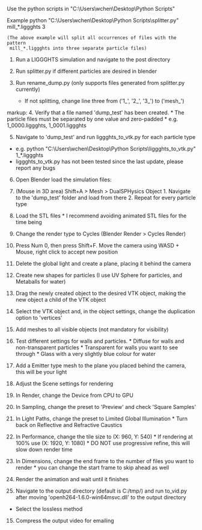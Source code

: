 Use the python scripts in "C:\Users\wchen\Desktop\Python Scripts"

Example python "C:\Users\wchen\Desktop\Python Scripts\splitter.py" mill_\*.liggghts 3
	
	(The above example will split all occurrences of files with the pattern
	 mill_*.liggghts into three separate particle files)

1. Run a LIGGGHTS simulation and navigate to the post directory

2. Run splitter.py if different particles are desired in blender

3. Run rename_dump.py (only supports files generated from splitter.py currently)
    * If not splitting, change line three from ('1_', '2_', '3_') to ('mesh_')

markup: 4. Verify that a file named 'dump_test' has been created.
          * The particle files must be separated by one value and zero-padded
            * e.g. 1_0000.liggghts, 1_0001.liggghts

5. Navigate to 'dump_test' and run liggghts_to_vtk.py for each particle type
  * e.g. python "C:\Users\wchen\Desktop\Python Scripts\liggghts_to_vtk.py" 1_\*.liggghts
  * liggghts_to_vtk.py has not been tested since the last update, please report any bugs

6. Open Blender load the simulation files:
  1. (Mouse in 3D area) Shift+A > Mesh > DualSPHysics Object
    1. Navigate to the 'dump_test' folder and load from there
    2. Repeat for every particle type
  2. Load the STL files
    * I recommend avoiding animated STL files for the time being

7. Change the render type to Cycles (Blender Render > Cycles Render)

8. Press Num 0, then press Shift+F. Move the camera using WASD + Mouse, right click to accept new position

9. Delete the global light and create a plane, placing it behind the camera

10. Create new shapes for particles (I use UV Sphere for particles, and Metaballs for water)
  1. Drag the newly created object to the desired VTK object, making the new object a child of the VTK object
  2. Select the VTK object and, in the object settings, change the duplication option to 'vertices'

11. Add meshes to all visible objects (not mandatory for visibility)
  1. Test different settings for walls and particles.
    * Diffuse for walls and non-transparent particles
    * Transparent for walls you want to see through
    * Glass with a very slightly blue colour for water
  2. Add a Emitter type mesh to the plane you placed behind the camera, this will be your light

12. Adjust the Scene settings for rendering
  1. In Render, change the Device from CPU to GPU
  2. In Sampling, change the preset to 'Preview' and check 'Square Samples'
  3. In Light Paths, change the preset to Limited Global Illumination
    * Turn back on Reflective and Refractive Caustics
  4. In Performance, change the tile size to (X: 960, Y: 540)
    * If rendering at 100% use (X: 1920, Y: 1080)
    * DO NOT use progressive refine, this will slow down render time
  5. In Dimensions, change the end frame to the number of files you want to render
    * you can change the start frame to skip ahead as well

13. Render the animation and wait until it finishes

14. Navigate to the output directory (default is C:/tmp/) and run to_vid.py after moving 'openh264-1.6.0-win64msvc.dll' to the output directory
  * Select the lossless method

15. Compress the output video for emailing
